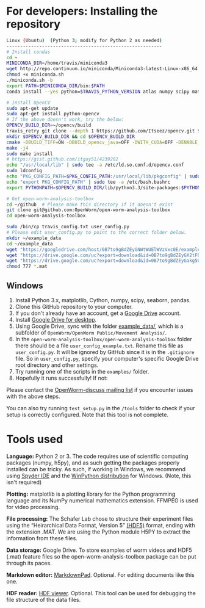 For developers: Installing the repository
==========================================================

```bash
Linux (Ubuntu)  (Python 3; modify for Python 2 as needed)
---------------------------------------------------------
# Install condas
cd ~
MINICONDA_DIR=/home/travis/miniconda3
wget http://repo.continuum.io/miniconda/Miniconda3-latest-Linux-x86_64.sh -O miniconda.sh
chmod +x miniconda.sh
./miniconda.sh -b
export PATH=$MINICONDA_DIR/bin:$PATH
conda install --yes python=$TRAVIS_PYTHON_VERSION atlas numpy scipy matplotlib nose pandas statsmodels h5py seaborn

# Install OpenCV
sudo apt-get update
sudo apt-get install python-opencv
# If the above doesn't work, try the below:
OPENCV_BUILD_DIR=~/opencv/build
travis_retry git clone --depth 1 https://github.com/Itseez/opencv.git $DEPS_DIR/opencv
mkdir $OPENCV_BUILD_DIR && cd $OPENCV_BUILD_DIR
cmake -DBUILD_TIFF=ON -DBUILD_opencv_java=OFF -DWITH_CUDA=OFF -DENABLE_AVX=ON -DWITH_OPENGL=ON -DWITH_OPENCL=ON -DWITH_IPP=ON -DWITH_TBB=ON -DWITH_EIGEN=ON -DWITH_V4L=ON -DBUILD_TESTS=OFF -DBUILD_PERF_TESTS=OFF -DCMAKE_BUILD_TYPE=RELEASE -DCMAKE_INSTALL_PREFIX=$(python3 -c "import sys; print(sys.prefix)") -DPYTHON_EXECUTABLE=$(which python3) -DPYTHON_INCLUDE_DIR=$(python3 -c "from distutils.sysconfig import get_python_inc; print(get_python_inc())") -DPYTHON_PACKAGES_PATH=$(python3 -c "from distutils.sysconfig import get_python_lib; print(get_python_lib())") ..
make -j4
sudo make install
# https://gist.github.com/itguy51/4239282
echo "/usr/local/lib" | sudo tee -a /etc/ld.so.conf.d/opencv.conf
sudo ldconfig
echo "PKG_CONFIG_PATH=$PKG_CONFIG_PATH:/usr/local/lib/pkgconfig" | sudo tee -a /etc/bash.bashrc
echo "export PKG_CONFIG_PATH" | sudo tee -a /etc/bash.bashrc
export PYTHONPATH=$OPENCV_BUILD_DIR/lib/python3.3/site-packages:$PYTHONPATH 

# Get open-worm-analysis-toolbox
cd ~/github  # Please make this directory if it doesn't exist
git clone git@github.com:OpenWorm/open-worm-analysis-toolbox
cd open-worm-analysis-toolbox

sudo /bin/cp travis_config.txt user_config.py
# Please edit user_config.py to point to the correct folder below.
mkdir ~/example_data
cd ~/example_data
wget "https://googledrive.com/host/0B7to9gBdZEyGNWtWUElWVzVxc0E/example_contour_and_skeleton_info.mat" -O example_contour_and_skeleton_info.mat
wget "https://drive.google.com/uc?export=download&id=0B7to9gBdZEyGX2tFQ1JyRzdUYUE" -O example_video_feature_file.mat
wget "https://drive.google.com/uc?export=download&id=0B7to9gBdZEyGakg5U3loVUktRm8" -O example_video_norm_worm.mat
chmod 777 *.mat

```

Windows
------------------

1.  Install Python 3.x, matplotlib, Cython, numpy, scipy, seaborn, pandas.
2.  Clone this GitHub repository to your computer.
3.  If you don't already have an account, get a [Google
    Drive](https://www.google.com/intl/en/drive/) account.
4.  Install [Google Drive for
    desktop](https://tools.google.com/dlpage/drive).
5.  Using Google Drive, sync with the folder
    [example\_data/](https://drive.google.com/folderview?id=0B7to9gBdZEyGNWtWUElWVzVxc0E&usp=sharing),
    which is a subfolder of
    `OpenWorm/OpenWorm Public/Movement Analysis/`.
6.  In the `open-worm-analysis-toolbox/open-worm-analysis-toolbox` folder there should
    be a file `user_config_example.txt`. Rename this file as
    `user_config.py`. It will be ignored by GitHub since it is in the
    `.gitignore` file. So in `user_config.py`, specify your computer's
    specific Google Drive root directory and other settings.
7.  Try running one of the scripts in the `examples/` folder.
8.  Hopefully it runs successfully! If not:

Please contact the [OpenWorm-discuss mailing
list](https://groups.google.com/forum/#!forum/openworm-discuss) if you
encounter issues with the above steps.

You can also try running `test_setup.py` in the `/tools` folder to check
if your setup is correctly configured. Note that this tool is not
complete.

Tools used
==========

**Language:** Python 2 or 3. The code requires use of scientific computing
packages (numpy, h5py), and as such getting the packages properly
installed can be tricky. As such, if working in Windows, we recommend
using [Spyder IDE](https://code.google.com/p/spyderlib/) and the
[WinPython distribution](http://winpython.sourceforge.net/) for Windows.
(Note, this isn't required)

**Plotting:** matplotlib is a plotting library for the Python
programming language and its NumPy numerical mathematics extension.
FFMPEG is used for video processing.

**File processing:** The Schafer Lab chose to structure their experiment
files using the “Heirarchical Data Format, Version 5”
[(HDF5)](http://en.wikipedia.org/wiki/Hierarchical_Data_Format#HDF5/)
format, ending with the extension .MAT. We are using the Python module
H5PY to extract the information from these files.

**Data storage:** Google Drive. To store examples of worm videos and
HDF5 (.mat) feature files so the open-worm-analysis-toolbox package can be put
through its paces.

**Markdown editor:** [MarkdownPad](http://markdownpad.com/). Optional.
For editing documents like this one.

**HDF reader:** [HDF
viewer](http://www.hdfgroup.org/hdf-java-html/hdfview/). Optional. This
tool can be used for debugging the file structure of the data files.

